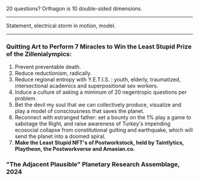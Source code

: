 20 questions?
Orthagon is 10 double-sided dimensions.

---

Statement, electrical storm in motion, model.

---





### Quitting Art to Perform 7 Miracles to Win the Least Stupid Prize of the Zillenialympics:

1. Prevent preventable death.
2. Reduce reductionism, radically.
3. Reduce regional entropy with Y.E.T.I.S. : youth, elderly, traumatized, intersectional academics and superpositional sex workers.
4. Induce a culture of asking a miminum of 20 negentropic questions per problem.
5. Bet the devil my soul that we can collectively produce, visualize and play a model of consciousness that saves the planet.
6. Reconnect with estranged father: set a bounty on the 1% play a game to sabotage the Right, and raise awareness of Turkey's impending ecosocial collapse from constitutional gutting and earthquake, which will send the planet into a doomed spiral.
7. **Make the Least Stupid NFT's of Postworkstock, held by Taintlytics, Playtheon, the Postworkverse and Amasian.co.**






















### "The Adjacent Plausible" Planetary Research Assemblage, 2024










